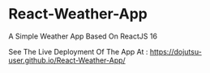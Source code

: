 # React-Weather-App
A Simple Weather App Based On ReactJS 16

See The Live Deployment Of The App At : https://dojutsu-user.github.io/React-Weather-App/

